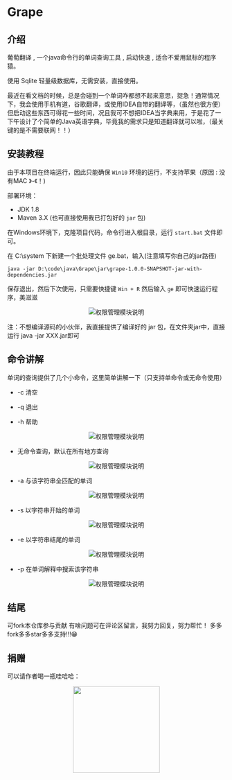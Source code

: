 # Grape

## 介绍
葡萄翻译 , 一个java命令行的单词查询工具 , 启动快速 , 适合不爱用鼠标的程序猿。

使用 Sqlite 轻量级数据库，无需安装，直接使用。

最近在看文档的时候，总是会碰到一个单词咋都想不起来意思，捉急！通常情况下，我会使用手机有道，谷歌翻译，或使用IDEA自带的翻译等，（虽然也很方便）但启动这些东西可得花一些时间，况且我可不想把IDEA当字典来用，于是花了一下午设计了个简单的Java英语字典，毕竟我的需求只是知道翻译就可以啦，（最关键的是不需要联网！！）

## 安装教程
由于本项目在终端运行，因此只能确保 `Win10` 环境的运行，不支持苹果（原因 : 没有MAC 》-《！)

部署环境：
* JDK 1.8
* Maven 3.X (也可直接使用我已打包好的 `jar` 包)

在Windows环境下，克隆项目代码，命令行进入根目录，运行 `start.bat` 文件即可。

在 C:\system 下新建一个批处理文件 ge.bat，输入(注意填写你自己的jar路径)
```shell
java -jar D:\code\java\Grape\jar\grape-1.0.0-SNAPSHOT-jar-with-dependencies.jar
```
保存退出，然后下次使用，只需要快捷键 `Win + R` 然后输入 `ge` 即可快速运行程序，美滋滋

<div align="center">
<img src="https://gitee.com/qiu-qian/Grape/raw/master/img/grape07.png" alt="权限管理模块说明"/>
</div>

注：不想编译源码的小伙伴，我直接提供了编译好的 jar 包，在文件夹jar中，直接运行 java -jar XXX.jar即可

## 命令讲解
单词的查询提供了几个小命令，这里简单讲解一下（只支持单命令或无命令使用）

* -c   清空
        
* -q   退出
        
* -h   帮助
<div align="center">
<img src="https://gitee.com/qiu-qian/Grape/raw/master/img/grape01.png" alt="权限管理模块说明"/>
</div>

* 无命令查询，默认在所有地方查询
<div align="center">
<img src="https://gitee.com/qiu-qian/Grape/raw/master/img/grape02.png" alt="权限管理模块说明"/>
</div>

* -a   与该字符串全匹配的单词
<div align="center">
<img src="https://gitee.com/qiu-qian/Grape/raw/master/img/grape03.png" alt="权限管理模块说明"/>
</div>

* -s   以字符串开始的单词
<div align="center">
<img src="https://gitee.com/qiu-qian/Grape/raw/master/img/grape04.png" alt="权限管理模块说明"/>
</div>

* -e   以字符串结尾的单词
<div align="center">
<img src="https://gitee.com/qiu-qian/Grape/raw/master/img/grape05.png" alt="权限管理模块说明"/>
</div>

* -p   在单词解释中搜索该字符串
<div align="center">
<img src="https://gitee.com/qiu-qian/Grape/raw/master/img/grape06.png" alt="权限管理模块说明"/>
</div>

## 结尾

可fork本仓库参与贡献
有啥问题可在评论区留言，我努力回复，努力帮忙！
多多fork多多star多多支持!!!😁

## 捐赠

可以请作者喝一瓶哇哈哈：

<div align="center">
<img src="https://gitee.com/qiu-qian/sky/raw/master/img/pay.png"  width="200px" height="200px" />
</div>